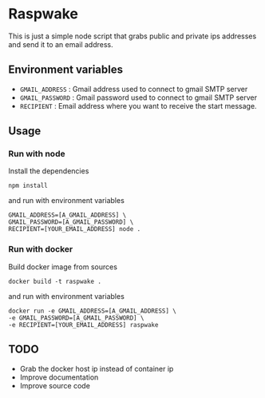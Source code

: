 # Raspwake

This is just a simple node script that grabs public and private ips addresses and send it to an email address.

## Environment variables

- `GMAIL_ADDRESS` : Gmail address used to connect to gmail SMTP server
- `GMAIL_PASSWORD` : Gmail password used to connect to gmail SMTP server
- `RECIPIENT` : Email address where you want to receive the start message.

## Usage

### Run with node
Install the dependencies
```
npm install
```
and run with environment variables
```
GMAIL_ADDRESS=[A_GMAIL_ADDRESS] \
GMAIL_PASSWORD=[A_GMAIL_PASSWORD] \
RECIPIENT=[YOUR_EMAIL_ADDRESS] node .
```

### Run with docker
Build docker image from sources
```
docker build -t raspwake .
```
and run with environment variables
```
docker run -e GMAIL_ADDRESS=[A_GMAIL_ADDRESS] \
-e GMAIL_PASSWORD=[A_GMAIL_PASSWORD] \
-e RECIPIENT=[YOUR_EMAIL_ADDRESS] raspwake
```

## TODO
- Grab the docker host ip instead of container ip
- Improve documentation
- Improve source code
